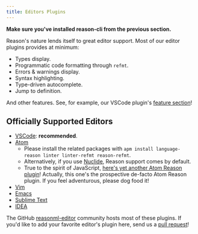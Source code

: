 ```yaml
---
title: Editors Plugins
---
```


**Make sure you've installed reason-cli from the previous section.**

Reason's nature lends itself to great editor support. Most of our editor plugins provides at minimum:

- Types display.
- Programmatic code formatting through `refmt`.
- Errors & warnings display.
- Syntax highlighting.
- Type-driven autocomplete.
- Jump to definition.

And other features. See, for example, our VSCode plugin's [feature section](https://github.com/reasonml-editor/vscode-reasonml#features)!

## Officially Supported Editors

- [VSCode](https://github.com/reasonml-editor/vscode-reasonml): **recommended**.
- [Atom](https://github.com/314eter/atom-ocaml-merlin)
  - Please install the related packages with `apm install language-reason linter linter-refmt reason-refmt`.
  - Alternatively, if you use [Nuclide](https://nuclide.io/), Reason support comes by default.
  - True to the spirit of JavaScript, [here's yet another Atom Reason plugin](https://github.com/zaaack/atom-ide-reason)! Actually, this one's the prospective de-facto Atom Reason plugin. If you feel adventurous, please dog food it!
- [Vim](https://github.com/reasonml-editor/vim-reason-plus)
- [Emacs](https://github.com/reasonml-editor/reason-mode)
- [Sublime Text](https://github.com/reasonml-editor/sublime-reason)
- [IDEA](https://github.com/reasonml-editor/reasonml-idea-plugin)

The GitHub [reasonml-editor](https://github.com/reasonml-editor/) community hosts most of these plugins. If you'd like to add your favorite editor's plugin here, send us a [pull request](https://github.com/reasonml/reasonml.github.io)!
